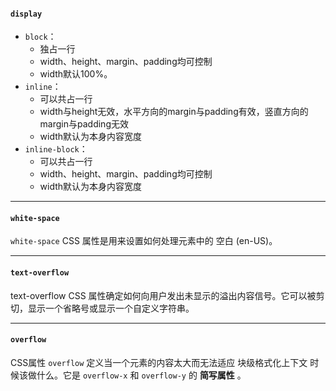 #### `display`
- `block`：
    - 独占一行
    - width、height、margin、padding均可控制
    - width默认100%。
- `inline`：
    - 可以共占一行
    - width与height无效，水平方向的margin与padding有效，竖直方向的margin与padding无效
    - width默认为本身内容宽度
- `inline-block`：
    - 可以共占一行
    - width、height、margin、padding均可控制
    - width默认为本身内容宽度

---

#### `white-space`
`white-space` CSS 属性是用来设置如何处理元素中的 空白 (en-US)。

---

#### `text-overflow`
text-overflow CSS 属性确定如何向用户发出未显示的溢出内容信号。它可以被剪切，显示一个省略号或显示一个自定义字符串。

---

#### `overflow`
CSS属性 `overflow` 定义当一个元素的内容太大而无法适应 块级格式化上下文 时候该做什么。它是 `overflow-x` 和 `overflow-y` 的 **简写属性** 。
